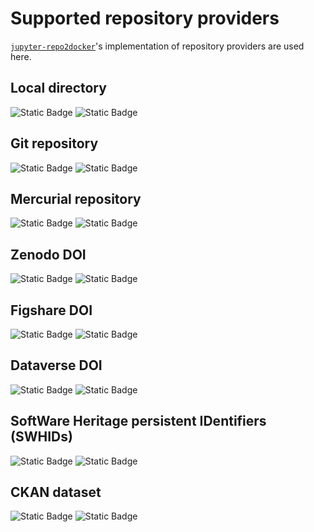 # Supported repository providers

[`jupyter-repo2docker`]'s implementation of repository providers are used here.

## Local directory

![Static Badge](https://img.shields.io/badge/status-implemented-green)
![Static Badge](https://img.shields.io/badge/version-0.3.0-blue)

## Git repository

![Static Badge](https://img.shields.io/badge/status-implemented-green)
![Static Badge](https://img.shields.io/badge/version-0.3.0-blue)

## Mercurial repository

![Static Badge](https://img.shields.io/badge/status-implemented-green)
![Static Badge](https://img.shields.io/badge/version-0.3.0-blue)

## Zenodo DOI

![Static Badge](https://img.shields.io/badge/status-implemented-green)
![Static Badge](https://img.shields.io/badge/version-0.3.0-blue)

## Figshare DOI

![Static Badge](https://img.shields.io/badge/status-implemented-green)
![Static Badge](https://img.shields.io/badge/version-0.3.0-blue)

## Dataverse DOI

![Static Badge](https://img.shields.io/badge/status-implemented-green)
![Static Badge](https://img.shields.io/badge/version-0.3.0-blue)

## SoftWare Heritage persistent IDentifiers (SWHIDs)

![Static Badge](https://img.shields.io/badge/status-implemented-green)
![Static Badge](https://img.shields.io/badge/version-0.3.0-blue)

## CKAN dataset

![Static Badge](https://img.shields.io/badge/status-implemented-green)
![Static Badge](https://img.shields.io/badge/version-0.3.0-blue)

[`jupyter-repo2docker`]: https://github.com/jupyterhub/repo2docker